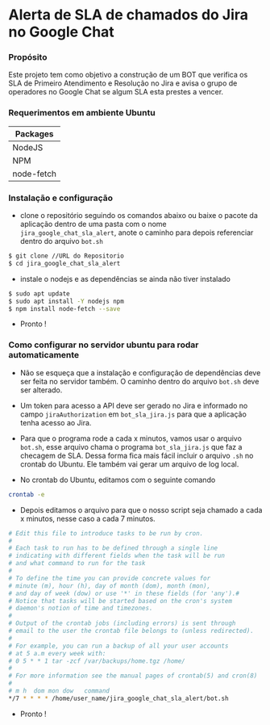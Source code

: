 # Alerta de SLA de chamados do Jira no Google Chat

### Propósito
Este projeto tem como objetivo a construção de um BOT que verifica os SLA de Primeiro Atendimento e Resolução no Jira e avisa o grupo de operadores no Google Chat se algum SLA esta prestes a vencer.

### Requerimentos em ambiente Ubuntu
| Packages |
| ------ | 
| NodeJS | 
| NPM |  
| node-fetch 

### Instalação e configuração

- clone o repositório seguindo os comandos abaixo ou baixe o pacote da aplicação dentro de uma pasta com o nome `jira_google_chat_sla_alert`, anote o caminho para depois referenciar dentro do arquivo `bot.sh`
```sh
$ git clone //URL do Repositorio
$ cd jira_google_chat_sla_alert
```
- instale o nodejs e as dependências se ainda não tiver instalado
```sh
$ sudo apt update
$ sudo apt install -Y nodejs npm
$ npm install node-fetch --save
```
- Pronto !

### Como configurar no servidor ubuntu para rodar automaticamente
- Não se esqueça que a instalação e configuração de dependências deve ser feita no servidor também. O caminho dentro do arquivo `bot.sh` deve ser alterado.

- Um token para acesso a API deve ser gerado no Jira e informado no campo `jiraAuthorization` em `bot_sla_jira.js` para que a aplicação tenha acesso ao Jira.

- Para que o programa rode a cada x minutos, vamos usar o arquivo `bot.sh`, esse arquivo chama o programa `bot_sla_jira.js` que faz a checagem de SLA. Dessa forma fica mais fácil incluir o arquivo `.sh` no crontab do Ubuntu. Ele também vai gerar um arquivo de log local.

- No crontab do Ubuntu, editamos com o seguinte comando
```sh
crontab -e
```

- Depois editamos o arquivo para que o nosso script seja chamado a cada x minutos, nesse caso a cada 7 minutos.
```sh
# Edit this file to introduce tasks to be run by cron.
#
# Each task to run has to be defined through a single line
# indicating with different fields when the task will be run
# and what command to run for the task
#
# To define the time you can provide concrete values for
# minute (m), hour (h), day of month (dom), month (mon),
# and day of week (dow) or use '*' in these fields (for 'any').#
# Notice that tasks will be started based on the cron's system
# daemon's notion of time and timezones.
#
# Output of the crontab jobs (including errors) is sent through
# email to the user the crontab file belongs to (unless redirected).
#
# For example, you can run a backup of all your user accounts
# at 5 a.m every week with:
# 0 5 * * 1 tar -zcf /var/backups/home.tgz /home/
#
# For more information see the manual pages of crontab(5) and cron(8)
#
# m h  dom mon dow   command
*/7 * * * * /home/user_name/jira_google_chat_sla_alert/bot.sh
```

- Pronto !


